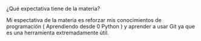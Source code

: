 ¿Qué expectativa tiene de la materia?

Mi espectativa de la materia es reforzar mis conocimientos de programación ( Aprendiendo desde 0 Python ) y aprender a usar Git ya que es una herramienta extremadamente útil.